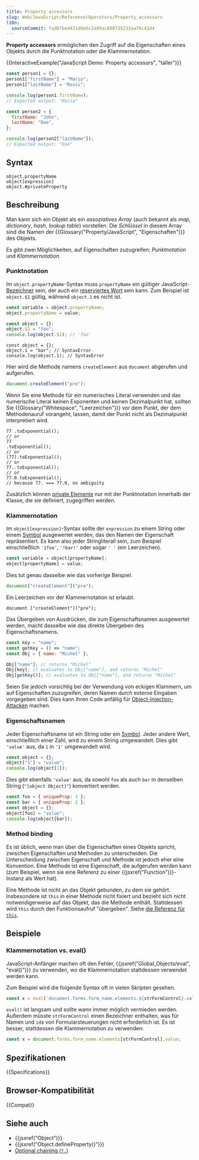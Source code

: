 ```yaml
---
title: Property accessors
slug: Web/JavaScript/Reference/Operators/Property_accessors
l10n:
  sourceCommit: fad67be4431d8e6c2a89ac880735233aa76c41d4
---
```


**Property accessors** ermöglichen den Zugriff auf die Eigenschaften eines Objekts durch die Punktnotation oder die Klammernotation.

{{InteractiveExample("JavaScript Demo: Property accessors", "taller")}}

```js interactive-example
const person1 = {};
person1["firstName"] = "Mario";
person1["lastName"] = "Rossi";

console.log(person1.firstName);
// Expected output: "Mario"

const person2 = {
  firstName: "John",
  lastName: "Doe",
};

console.log(person2["lastName"]);
// Expected output: "Doe"
```

## Syntax

```js-nolint
object.propertyName
object[expression]
object.#privateProperty
```

## Beschreibung

Man kann sich ein Objekt als ein _assoziatives Array_ (auch bekannt als _map_, _dictionary_, _hash_, _lookup table_) vorstellen. Die _Schlüssel_ in diesem Array sind die Namen der {{Glossary("Property/JavaScript", "Eigenschaften")}} des Objekts.

Es gibt zwei Möglichkeiten, auf Eigenschaften zuzugreifen: _Punktnotation_ und _Klammernotation_.

### Punktnotation

Im `object.propertyName`-Syntax muss `propertyName` ein gültiger JavaScript-[Bezeichner](/de/docs/Web/JavaScript/Reference/Lexical_grammar#identifiers) sein, der auch ein [reserviertes Wort](/de/docs/Web/JavaScript/Reference/Lexical_grammar#keywords) sein kann. Zum Beispiel ist `object.$1` gültig, während `object.1` es nicht ist.

```js
const variable = object.propertyName;
object.propertyName = value;
```

```js
const object = {};
object.$1 = "foo";
console.log(object.$1); // 'foo'
```

```js-nolint example-bad
const object = {};
object.1 = "bar"; // SyntaxError
console.log(object.1); // SyntaxError
```

Hier wird die Methode namens `createElement` aus `document` abgerufen und aufgerufen.

```js
document.createElement("pre");
```

Wenn Sie eine Methode für ein numerisches Literal verwenden und das numerische Literal keinen Exponenten und keinen Dezimalpunkt hat, sollten Sie {{Glossary("Whitespace", "Leerzeichen")}} vor dem Punkt, der dem Methodenauruf vorangeht, lassen, damit der Punkt nicht als Dezimalpunkt interpretiert wird.

```js-nolint
77 .toExponential();
// or
77
.toExponential();
// or
(77).toExponential();
// or
77..toExponential();
// or
77.0.toExponential();
// because 77. === 77.0, no ambiguity
```

Zusätzlich können [private Elemente](/de/docs/Web/JavaScript/Reference/Classes/Private_elements) nur mit der Punktnotation innerhalb der Klasse, die sie definiert, zugegriffen werden.

### Klammernotation

Im `object[expression]`-Syntax sollte der `expression` zu einem String oder einem [Symbol](/de/docs/Web/JavaScript/Reference/Global_Objects/Symbol) ausgewertet werden, das den Namen der Eigenschaft repräsentiert. Es kann also jeder Stringliterall sein, zum Beispiel einschließlich `'1foo'`, `'!bar!'` oder sogar `' '` (ein Leerzeichen).

```js
const variable = object[propertyName];
object[propertyName] = value;
```

Dies tut genau dasselbe wie das vorherige Beispiel.

```js
document["createElement"]("pre");
```

Ein Leerzeichen vor der Klammernotation ist erlaubt.

```js-nolint
document ["createElement"]("pre");
```

Das Übergeben von Ausdrücken, die zum Eigenschaftsnamen ausgewertet werden, macht dasselbe wie das direkte Übergeben des Eigenschaftsnamens.

```js
const key = "name";
const getKey = () => "name";
const Obj = { name: "Michel" };

Obj["name"]; // returns "Michel"
Obj[key]; // evaluates to Obj["name"], and returns "Michel"
Obj[getKey()]; // evaluates to Obj["name"], and returns "Michel"
```

Seien Sie jedoch vorsichtig bei der Verwendung von eckigen Klammern, um auf Eigenschaften zuzugreifen, deren Namen durch externe Eingaben vorgegeben sind. Dies kann Ihren Code anfällig für [Object-Injection-Attacken](https://github.com/eslint-community/eslint-plugin-security/blob/main/docs/the-dangers-of-square-bracket-notation.md) machen.

### Eigenschaftsnamen

Jeder Eigenschaftsname ist ein String oder ein [Symbol](/de/docs/Web/JavaScript/Reference/Global_Objects/Symbol). Jeder andere Wert, einschließlich einer Zahl, wird zu einem String umgewandelt. Dies gibt `'value'` aus, da `1` in `'1'` umgewandelt wird.

```js
const object = {};
object["1"] = "value";
console.log(object[1]);
```

Dies gibt ebenfalls `'value'` aus, da sowohl `foo` als auch `bar` in denselben String (`"[object Object]"`) konvertiert werden.

```js
const foo = { uniqueProp: 1 };
const bar = { uniqueProp: 2 };
const object = {};
object[foo] = "value";
console.log(object[bar]);
```

### Method binding

Es ist üblich, wenn man über die Eigenschaften eines Objekts spricht, zwischen Eigenschaften und Methoden zu unterscheiden. Die Unterscheidung zwischen Eigenschaft und Methode ist jedoch eher eine Konvention. Eine Methode ist eine Eigenschaft, die aufgerufen werden kann (zum Beispiel, wenn sie eine Referenz zu einer {{jsxref("Function")}}-Instanz als Wert hat).

Eine Methode ist nicht an das Objekt gebunden, zu dem sie gehört. Insbesondere ist `this` in einer Methode nicht fixiert und bezieht sich nicht notwendigerweise auf das Objekt, das die Methode enthält. Stattdessen wird `this` durch den Funktionsaufruf "übergeben". Siehe [die Referenz für `this`](/de/docs/Web/JavaScript/Reference/Operators/this).

## Beispiele

### Klammernotation vs. eval()

JavaScript-Anfänger machen oft den Fehler, {{jsxref("Global_Objects/eval", "eval()")}} zu verwenden, wo die Klammernotation stattdessen verwendet werden kann.

Zum Beispiel wird die folgende Syntax oft in vielen Skripten gesehen.

```js
const x = eval(`document.forms.form_name.elements.${strFormControl}.value`);
```

`eval()` ist langsam und sollte wann immer möglich vermieden werden. Außerdem müsste `strFormControl` einen Bezeichner enthalten, was für Namen und `id`s von Formularsteuerungen nicht erforderlich ist. Es ist besser, stattdessen die Klammernotation zu verwenden:

```js
const x = document.forms.form_name.elements[strFormControl].value;
```

## Spezifikationen

{{Specifications}}

## Browser-Kompatibilität

{{Compat}}

## Siehe auch

- {{jsxref("Object")}}
- {{jsxref("Object.defineProperty()")}}
- [Optional chaining (`?.`)](/de/docs/Web/JavaScript/Reference/Operators/Optional_chaining)

